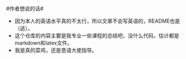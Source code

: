 #作者想说的话#
- 因为本人的英语水平真的不太行，所以文章不会写英语的，README也是（逃）。
- 这个仓库的内容主要是我专业一些课程的总结吧，没什么代码，估计都是markdown和latex文件。
- 我是真的菜鸡，还是恳请大佬指导。
